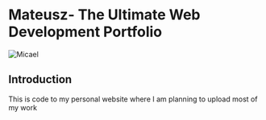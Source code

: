 # Mateusz- The Ultimate Web Development Portfolio 
![Micael](https://i.ibb.co/fHPM38q/image.png)

## Introduction
This is code to my personal website where I am planning to upload most of my work 

